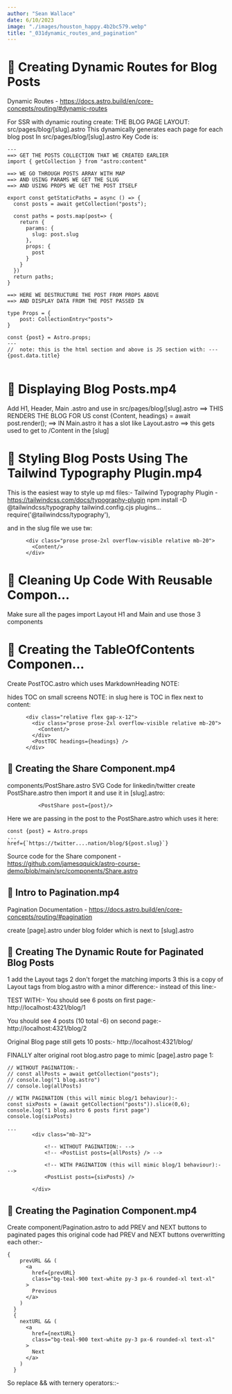 ```yaml
---
author: "Sean Wallace"
date: 6/10/2023
image: "./images/houston_happy.4b2bc579.webp"
title: "_031dynamic_routes_and_pagination"
---
```


# 🚀 Creating Dynamic Routes for Blog Posts
Dynamic Routes - https://docs.astro.build/en/core-concepts/routing/#dynamic-routes

For SSR with dynamic routing create: THE BLOG PAGE LAYOUT: src/pages/blog/[slug].astro
This dynamically generates each page for each blog post
In src/pages/blog/[slug].astro Key Code is:
```
---
==> GET THE POSTS COLLECTION THAT WE CREATED EARLIER
import { getCollection } from "astro:content"

==> WE GO THROUGH POSTS ARRAY WITH MAP
==> AND USING PARAMS WE GET THE SLUG
==> AND USING PROPS WE GET THE POST ITSELF

export const getStaticPaths = async () => {
  const posts = await getCollection("posts");
  
  const paths = posts.map(post=> {
    return {
      params: {
        slug: post.slug
      },
      props: {
        post
      }
    }
  })
  return paths;
}

==> HERE WE DESTRUCTURE THE POST FROM PROPS ABOVE
==> AND DISPLAY DATA FROM THE POST PASSED IN 

type Props = {
    post: CollectionEntry<"posts">
}

const {post} = Astro.props;
---
//  note: this is the html section and above is JS section with: ---
{post.data.title}


```


# 🚀 Displaying Blog Posts.mp4
Add H1, Header, Main .astro and use in src/pages/blog/[slug].astro
==> THIS RENDERS THE BLOG FOR US
const {Content, headings} = await post.render();
==> IN Main.astro it has a slot like Layout.astro
==> this gets used to get to /Content in the [slug]

# 🚀 Styling Blog Posts Using The Tailwind Typography Plugin.mp4
This is the easiest way to style up md files:-
Tailwind Typography Plugin - https://tailwindcss.com/docs/typography-plugin
npm install -D @tailwindcss/typography
tailwind.config.cjs plugins...
    require('@tailwindcss/typography'),

and in the slug file we use tw:
```
      <div class="prose prose-2xl overflow-visible relative mb-20">
        <Content/>
      </div>
```

# 🚀 Cleaning Up Code With Reusable Compon...
Make sure all the pages import Layout H1 and Main and use those 3 components

# 🚀 Creating the TableOfContents Componen...
Create PostTOC.astro which uses MarkdownHeading
NOTE: <nav class="max-lg:hidden"> hides TOC on small screens
NOTE: in slug here is TOC in flex next to content:
```
      <div class="relative flex gap-x-12">
        <div class="prose prose-2xl overflow-visible relative mb-20">
          <Content/>
        </div>
        <PostTOC headings={headings} />
      </div>
```
# 🚀 Creating the Share Component.mp4
components/PostShare.astro
SVG Code for linkedin/twitter
create PostShare.astro then 
import it and use it in [slug].astro:
```
          <PostShare post={post}/>
```
Here we are passing in the post to the PostShare.astro which uses it here:
```
const {post} = Astro.props
...
href={`https://twitter....nation/blog/${post.slug}`}
```

Source code for the Share component - https://github.com/jamesqquick/astro-course-demo/blob/main/src/components/Share.astro


# 🚀 Intro to Pagination.mp4
Pagination Documentation - https://docs.astro.build/en/core-concepts/routing/#pagination

create [page].astro under blog folder which is next to [slug].astro


# 🚀 Creating The Dynamic Route for Paginated Blog Posts
1 add the Layout tags
2 don't forget the matching imports
3 this is a copy of Layout tags from blog.astro with a minor difference:-
<PostList posts={posts} />
instead of this line:-
<PostList posts={allPosts} />

TEST WITH:-
You should see 6 posts on first page:-
http://localhost:4321/blog/1

You should see 4 posts (10 total -6) on second page:-
http://localhost:4321/blog/2

Original Blog page still gets 10 posts:-
http://localhost:4321/blog/

FINALLY alter original root blog.astro page to mimic [page].astro page 1:
```
// WITHOUT PAGINATION:-
// const allPosts = await getCollection("posts");
// console.log("1 blog.astro")
// console.log(allPosts)

// WITH PAGINATION (this will mimic blog/1 behaviour):-
const sixPosts = (await getCollection("posts")).slice(0,6);
console.log("1 blog.astro 6 posts first page")
console.log(sixPosts)

...
		<div class="mb-32">

			<!-- WITHOUT PAGINATION:- -->
			<!-- <PostList posts={allPosts} /> -->

			<!-- WITH PAGINATION (this will mimic blog/1 behaviour):- -->
			<PostList posts={sixPosts} />

		</div>

```
# 🚀 Creating the Pagination Component.mp4

Create component/Pagination.astro to add PREV and NEXT buttons to paginated pages
this original code had PREV and NEXT buttons overwritting each other:-
```
{
    prevURL && (
      <a 
        href={prevURL} 
        class="bg-teal-900 text-white py-3 px-6 rounded-xl text-xl"
      >
        Previous
      </a>
    )
  }
  {
    nextURL && (
      <a 
        href={nextURL}
        class="bg-teal-900 text-white py-3 px-6 rounded-xl text-xl"
      >
        Next
      </a>
    )
  }
```

So replace && with ternery operators::-